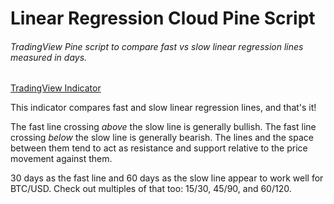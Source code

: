 # Linear Regression Cloud Pine Script

###### TradingView Pine script to compare fast vs slow linear regression lines measured in days.

[TradingView Indicator](https://www.tradingview.com/script/tZqAZxX6-Linear-Regression-Cloud-R1984/)

This indicator compares fast and slow linear regression lines, and that's it!

The fast line crossing *above* the slow line is generally bullish.  The fast line crossing *below* the slow line is generally bearish.  The lines and the space between them tend to act as resistance and support relative to the price movement against them.

30 days as the fast line and 60 days as the slow line appear to work well for BTC/USD.  Check out multiples of that too: 15/30, 45/90, and 60/120.

